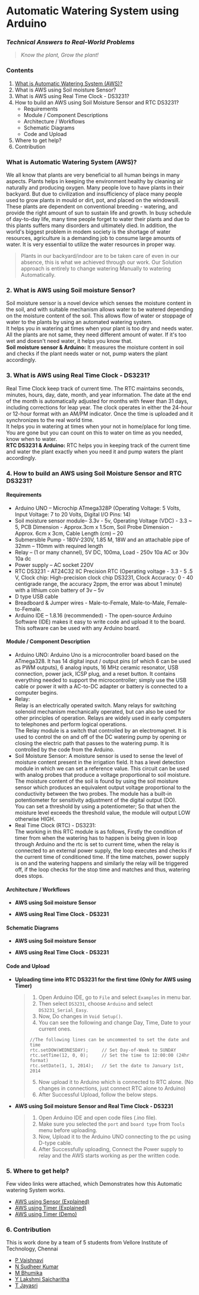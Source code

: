 # **Automatic Watering System using Arduino**
### *Technical Answers to Real-World Problems*  
> *Know the plant, Grow the plant!*

### Contents
1. [What is Automatic Watering System (AWS)?](#what-is-automatic-watering-system-(aws)?)
2. What is AWS using Soil moisture Sensor?
3. What is AWS using Real Time Clock - DS3231?
4. How to build an AWS using Soil Moisture Sensor and RTC DS3231?
   - Requirements
   - Module / Component Descriptions
   - Architecture / Workflows
   - Schematic Diagrams
   - Code and Upload
5. Where to get help?
6. Contribution


### What is Automatic Watering System (AWS)?
We all know that plants are very beneficial to all human beings in many aspects. Plants helps in keeping the environment healthy by cleaning air naturally and producing oxygen. Many people love to have plants in their backyard. But due to civilization and insufficiency of place many people used to grow plants in mould or dirt, pot, and placed on the windowsill. These plants are dependent on conventional breeding - watering, and provide the right amount of sun to sustain life and growth. In busy schedule of day-to-day life, many time people forget to water their plants and due to this plants suffers many disorders and ultimately died. In addition, the world's biggest problem in modem society is the shortage of water resources, agriculture is a demanding job to consume large amounts of water. It is very essential to utilize the water resources in proper way.  
> Plants in our backyard/indoor are to be taken care of even in our absence, this is what we achieved through our work. Our Solution approach is entirely to change watering Manually to watering Automatically.  

### 2. What is AWS using Soil moisture Sensor?  
Soil moisture sensor is a novel device which senses the moisture content in the soil, and with suitable mechanism allows water to be watered depending on the moisture content of the soil. This allows flow of water or stoppage of water to the plants by using an automated watering system.  
It helps you in watering at times when your plant is too dry and needs water. All the plants are not same, they need different amount of water. If it's too wet and doesn't need water, it helps you know that.  
**Soil moisture sensor & Arduino:** It measures the moisture content in soil and checks if the plant needs water or not, pump waters the plant accordingly.  

### 3. What is AWS using Real Time Clock - DS3231?  
Real Time Clock keep track of current time. The RTC maintains seconds, minutes, hours, day, date, month, and year information. The date at the end of the month is automatically adjusted for months with fewer than 31 days, including corrections for leap year. The clock operates in either the 24-hour or 12-hour format with an AM/PM indicator. Once the time is uploaded and it synchronizes to the real world time.  
It helps you in watering at times when your not in home/place for long time. You are gone but you can count on this to water on time as you needed, know when to water.  
**RTC DS3231 & Arduino:** RTC helps you in keeping track of the current time and water the plant exactly when you need it and pump waters the plant accordingly.  

### 4. How to build an AWS using Soil Moisture Sensor and RTC DS3231?  

#### Requirements
* Arduino UNO –  Microchip ATmega328P (Operating Voltage: 5 Volts, Input Voltage: 7 to 20 Volts, Digital I/O Pins: 14)
* Soil moisture sensor module– 3.3v - 5v, Operating Voltage (VDC) - 3.3 ~ 5, PCB Dimension - Approx.3cm x 1.5cm, Soil Probe Dimension - Approx. 6cm x 3cm, Cable Length (cm) – 20
* Submersible Pump - 180V-230V, 1.85 M, 18W and an attachable pipe of 32mm – 110mm with required length
* Relay – (1 or many channel), 5V DC, 100ma, Load - 250v 10a AC or 30v 10a dc
* Power supply – AC socket 220V
* RTC DS3231 - AT24C32 IIC Precision RTC (Operating voltage - 3.3 - 5 .5 V, Clock chip: High-precision clock chip DS3231, Clock Accuracy: 0 - 40 centigrade range, the accuracy 2ppm, the error was about 1 minute) with a lithium coin battery of 3v – 5v
* D type USB cable
* Breadboard & Jumper wires - Male-to-Female, Male-to-Male, Female-to-Female.
* Arduino IDE – 1.8.16 (recommended) - The open-source Arduino Software (IDE) makes it easy to write code and upload it to the board. This software can be used with any Arduino board.

#### Module / Component Description
* Arduino UNO:
  Arduino Uno is a microcontroller board based on the ATmega328. It has 14 digital input / output pins (of which 6 can be used as PWM outputs), 6 analog inputs, 16 MHz ceramic resonator, USB connection, power jack, ICSP plug, and a reset button. It contains everything needed to support the microcontroller; simply use the USB cable or power it with a AC-to-DC adapter or battery is connected to a computer begins.
* Relay:  
  Relay is an electrically operated switch. Many relays for switching solenoid mechanism mechanically operated, but can also be used for other principles of operation. Relays are widely used in early computers to telephones and perform logical operations.  
  The Relay module is a switch that controlled by an electromagnet. It is used to control the on and off of the DC watering pump by opening or closing the electric path that passes to the watering pump. It is controlled by the code from the Arduino.
* Soil Moisture Sensor:
  A moisture sensor is used to sense the level of moisture content present in the irrigation field. It has a level detection module in which we can set a reference value. This circuit can be used with analog probes that produce a voltage proportional to soil moisture. The moisture content of the soil is found by using the soil moisture sensor which produces an equivalent output voltage proportional to the conductivity between the two probes. The module has a built-in potentiometer for sensitivity adjustment of the digital output (DO).  
  You can set a threshold by using a potentiometer; So that when the moisture level exceeds the threshold value, the module will output LOW otherwise HIGH.  
* Real Time Clock (RTC) - DS3231:  
  The working in this RTC module is as follows, Firstly the condition of timer from when the watering has to happen is being given in loop through Arduino and the rtc is set to current time, when the relay is connected to an external power supply, the loop executes and checks if the current time of conditioned time. If the time matches, power supply is on and the watering happens and similarly the relay will be triggered off, if the loop checks for the stop time and matches and thus, watering does stops.  

#### Architecture / Workflows  
* **AWS using Soil moisture Sensor**

* **AWS using Real Time Clock - DS3231**
 
#### Schematic Diagrams
* **AWS using Soil moisture Sensor**

* **AWS using Real Time Clock - DS3231**

#### Code and Upload
* **Uploading time into RTC DS3231 for the first time (Only for AWS using Timer)**  

  > 1. Open Arduino IDE, go to `File` and select `Examples` in menu bar.
  > 2. Then select `DS3231`, choose `Arduino` and select `DS3231_Serial_Easy`.
  > 3. Now, Do changes in `Void Setup()`.
  > 4. You can see the following and change Day, Time, Date to your current ones.
  >  ```
  >  //The following lines can be uncommented to set the date and time
  >  rtc.setDOW(WEDNESDAY);     // Set Day-of-Week to SUNDAY
  >  rtc.setTime(12, 0, 0);     // Set the time to 12:00:00 (24hr format)
  >  rtc.setDate(1, 1, 2014);   // Set the date to January 1st, 2014
  >  ```
  >  5. Now upload it to Arduino which is connected to RTC alone. (No changes in connections, just connect RTC alone to Arduino)
  >  6. After Successful Upload, follow the below steps.

* **AWS using Soil moisture Sensor and Real Time Clock - DS3231**  

  > 1. Open Arduino IDE and open code files (.ino file).
  > 2. Make sure you selected the `port` and `board type` from `Tools` menu before uploading.
  > 3. Now, Upload it to the Arduino UNO connecting to the pc using D-type cable.
  > 4. After Successfully uploading, Connect the Power supply to relay and the AWS starts working as per the written code.

### 5. Where to get help?  
Few video links were attached, which Demonstrates how this Automatic watering System works. 
  - [AWS using Sensor (Explained)](https://drive.google.com/file/d/10fOE0BtBTWe_BWOAbMEBUET6oRx-6mro/view?usp=sharing)
  - [AWS using Timer (Explained)](https://drive.google.com/file/d/1Tco9xD43NAFRuQMOlxpQKpyb7fU_gnpl/view?usp=sharing)
  - [AWS using Timer (Demo)](https://drive.google.com/file/d/17K4f0TS3x0JXuY7_YOmEyvH30YnfYwYq/view?usp=sharing)

### 6. Contribution
This is work done by a team of 5 students from Vellore Institute of Technology, Chennai
  - [P Vaishnavi](https://github.com/Vaishnavi-Pothugunta)
  - [N Sudheer Kumar](https://github.com/NelakurthiSudheer)
  - [M Bhumika](https://github.com/Bhumika-Manchikanti)
  - [Y Lakshmi Saicharitha](https://github.com/LakshmiSaicharitha-Yallarubailu)
  - [T Jayasri]()
